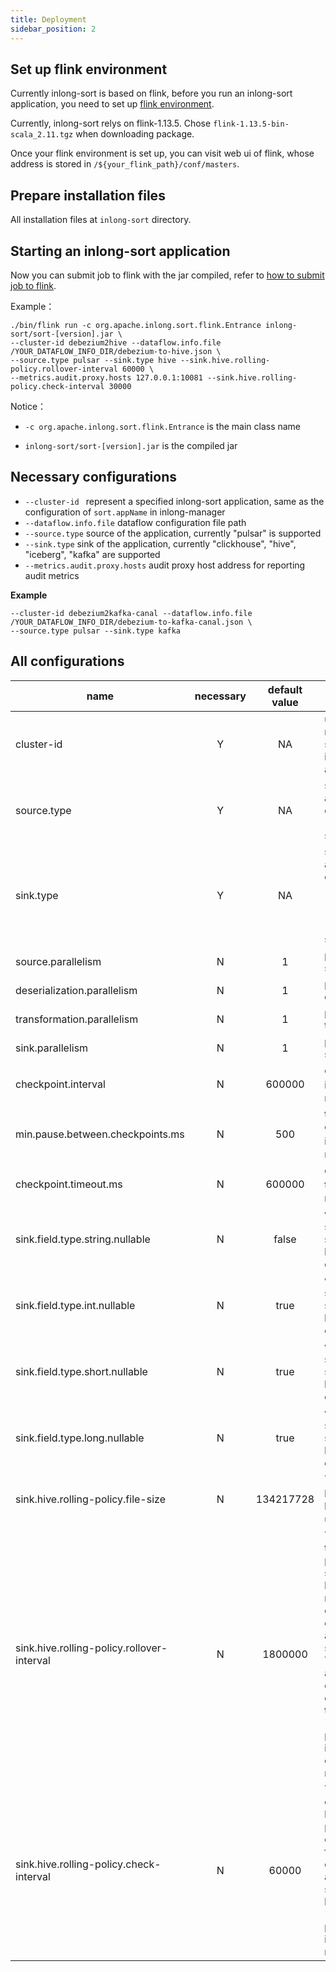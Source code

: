 ```yaml
---
title: Deployment
sidebar_position: 2
---
```


## Set up flink environment
Currently inlong-sort is based on flink, before you run an inlong-sort application,
you need to set up [flink environment](https://nightlies.apache.org/flink/flink-docs-release-1.13/docs/deployment/overview/).

Currently, inlong-sort relys on flink-1.13.5. Chose `flink-1.13.5-bin-scala_2.11.tgz` when downloading package.

Once your flink environment is set up, you can visit web ui of flink, whose address is stored in `/${your_flink_path}/conf/masters`.

## Prepare installation files
All installation files at `inlong-sort` directory.

## Starting an inlong-sort application
Now you can submit job to flink with the jar compiled, refer to [how to submit job to flink](https://nightlies.apache.org/flink/flink-docs-release-1.13/docs/deployment/cli/#submitting-a-job).

Example：
```
./bin/flink run -c org.apache.inlong.sort.flink.Entrance inlong-sort/sort-[version].jar \
--cluster-id debezium2hive --dataflow.info.file /YOUR_DATAFLOW_INFO_DIR/debezium-to-hive.json \
--source.type pulsar --sink.type hive --sink.hive.rolling-policy.rollover-interval 60000 \
--metrics.audit.proxy.hosts 127.0.0.1:10081 --sink.hive.rolling-policy.check-interval 30000
```

Notice：

- `-c org.apache.inlong.sort.flink.Entrance` is the main class name

- `inlong-sort/sort-[version].jar` is the compiled jar

## Necessary configurations
- `--cluster-id ` represent a specified inlong-sort application, same as the configuration of `sort.appName` in inlong-manager
- `--dataflow.info.file` dataflow configuration file path
- `--source.type` source of the application, currently "pulsar" is supported
- `--sink.type` sink of the application, currently "clickhouse", "hive", "iceberg", "kafka" are supported
- `--metrics.audit.proxy.hosts` audit proxy host address for reporting audit metrics

**Example**
```
--cluster-id debezium2kafka-canal --dataflow.info.file /YOUR_DATAFLOW_INFO_DIR/debezium-to-kafka-canal.json \
--source.type pulsar --sink.type kafka
```

## All configurations
| name                                       | necessary | default value | description                                                                                                                                                                                                                                 |
|--------------------------------------------|:---------:|:-------------:|---------------------------------------------------------------------------------------------------------------------------------------------------------------------------------------------------------------------------------------------|
| cluster-id                                 |     Y     |      NA       | used to represent a specified inlong-sort application                                                                                                                                                                                       |
| source.type                                |     Y     |      NA       | source of the application, currently "pulsar" is supported                                                                                                                                                                                  |
| sink.type                                  |     Y     |      NA       | sink of the application, currently "clickhouse", "hive", "iceberg" and "kafka" are supported                                                                                                                                                |
| source.parallelism                         |     N     |       1       | parallelism of source                                                                                                                                                                                                                       |
| deserialization.parallelism                |     N     |       1       | parallelism of deserialization                                                                                                                                                                                                              |
| transformation.parallelism                 |     N     |       1       | parallelism of transformation                                                                                                                                                                                                               |
| sink.parallelism                           |     N     |       1       | parallelism of sink                                                                                                                                                                                                                         |
| checkpoint.interval                        |     N     |    600000     | checkpoint interval，unit: ms                                                                                                                                                                                                                |
| min.pause.between.checkpoints.ms           |     N     |      500      | the minimal checkpoint interval, unit：ms                                                                                                                                                                                                    |
| checkpoint.timeout.ms                      |     N     |    600000     | checkpoint timeout，unit: ms                                                                                                                                                                                                                 |
| sink.field.type.string.nullable            |     N     |     false     | whether the sink field of string type can be null or empty                                                                                                                                                                                  |
| sink.field.type.int.nullable               |     N     |     true      | whether the sink field of string type can be null or empty                                                                                                                                                                                  |
| sink.field.type.short.nullable             |     N     |     true      | whether the sink field of string type can be null or empty                                                                                                                                                                                  |
| sink.field.type.long.nullable              |     N     |     true      | whether the sink field of string type can be null or empty                                                                                                                                                                                  |
| sink.hive.rolling-policy.file-size         |     N     |   134217728   | The maximum part file size before rolling，unit: byte                                                                                                                                                                                        |
| sink.hive.rolling-policy.rollover-interval |     N     |    1800000    | The maximum time duration a part file can stay open before rolling(by default long enough to avoid too many small files). The frequency at which this is checked is controlled by the 'sink.rolling-policy.check-interval' option. Unit: ms |
| sink.hive.rolling-policy.check-interval    |     N     |     60000     | The interval for checking time based rolling policies. This controls the frequency to check whether a part file should rollover based on 'sink.rolling-policy.rollover-interval'. Unit: ms                                                  |